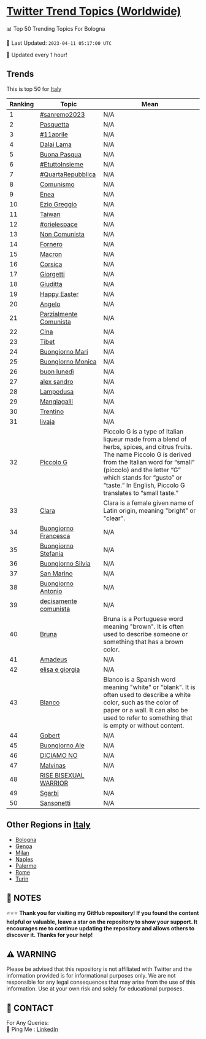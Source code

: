 [Twitter Trend Topics (Worldwide)](https://github.com/ErcinDedeoglu/Twitter-Trend-Topics)
==========


📊 Top 50 Trending Topics For Bologna

📆 Last Updated: `2023-04-11 05:17:00 UTC`

🔧 Updated every 1 hour!


## Trends

This is top 50 for [Italy](</Italy>)

| Ranking | Topic | Mean |
| ------- | ------------ | ------------ |
| 1 | [#sanremo2023](http://twitter.com/search?q=%23sanremo2023) | N/A |
| 2 | [Pasquetta](http://twitter.com/search?q=Pasquetta) | N/A |
| 3 | [#11aprile](http://twitter.com/search?q=%2311aprile) | N/A |
| 4 | [Dalai Lama](http://twitter.com/search?q=Dalai+Lama) | N/A |
| 5 | [Buona Pasqua](http://twitter.com/search?q=Buona+Pasqua) | N/A |
| 6 | [#EtuttoInsieme](http://twitter.com/search?q=%23EtuttoInsieme) | N/A |
| 7 | [#QuartaRepubblica](http://twitter.com/search?q=%23QuartaRepubblica) | N/A |
| 8 | [Comunismo](http://twitter.com/search?q=Comunismo) | N/A |
| 9 | [Enea](http://twitter.com/search?q=Enea) | N/A |
| 10 | [Ezio Greggio](http://twitter.com/search?q=Ezio+Greggio) | N/A |
| 11 | [Taiwan](http://twitter.com/search?q=Taiwan) | N/A |
| 12 | [#orielespace](http://twitter.com/search?q=%23orielespace) | N/A |
| 13 | [Non Comunista](http://twitter.com/search?q=Non+Comunista) | N/A |
| 14 | [Fornero](http://twitter.com/search?q=Fornero) | N/A |
| 15 | [Macron](http://twitter.com/search?q=Macron) | N/A |
| 16 | [Corsica](http://twitter.com/search?q=Corsica) | N/A |
| 17 | [Giorgetti](http://twitter.com/search?q=Giorgetti) | N/A |
| 18 | [Giuditta](http://twitter.com/search?q=Giuditta) | N/A |
| 19 | [Happy Easter](http://twitter.com/search?q=Happy+Easter) | N/A |
| 20 | [Angelo](http://twitter.com/search?q=Angelo) | N/A |
| 21 | [Parzialmente Comunista](http://twitter.com/search?q=Parzialmente+Comunista) | N/A |
| 22 | [Cina](http://twitter.com/search?q=Cina) | N/A |
| 23 | [Tibet](http://twitter.com/search?q=Tibet) | N/A |
| 24 | [Buongiorno Mari](http://twitter.com/search?q=Buongiorno+Mari) | N/A |
| 25 | [Buongiorno Monica](http://twitter.com/search?q=Buongiorno+Monica) | N/A |
| 26 | [buon lunedì](http://twitter.com/search?q=buon+luned%c3%ac) | N/A |
| 27 | [alex sandro](http://twitter.com/search?q=alex+sandro) | N/A |
| 28 | [Lampedusa](http://twitter.com/search?q=Lampedusa) | N/A |
| 29 | [Mangiagalli](http://twitter.com/search?q=Mangiagalli) | N/A |
| 30 | [Trentino](http://twitter.com/search?q=Trentino) | N/A |
| 31 | [livaja](http://twitter.com/search?q=livaja) | N/A |
| 32 | [Piccolo G](http://twitter.com/search?q=Piccolo+G) | Piccolo G is a type of Italian liqueur made from a blend of herbs, spices, and citrus fruits. The name Piccolo G is derived from the Italian word for “small” (piccolo) and the letter “G” which stands for “gusto” or “taste.” In English, Piccolo G translates to “small taste.” |
| 33 | [Clara](http://twitter.com/search?q=Clara) | Clara is a female given name of Latin origin, meaning "bright" or "clear". |
| 34 | [Buongiorno Francesca](http://twitter.com/search?q=Buongiorno+Francesca) | N/A |
| 35 | [Buongiorno Stefania](http://twitter.com/search?q=Buongiorno+Stefania) | N/A |
| 36 | [Buongiorno Silvia](http://twitter.com/search?q=Buongiorno+Silvia) | N/A |
| 37 | [San Marino](http://twitter.com/search?q=San+Marino) | N/A |
| 38 | [Buongiorno Antonio](http://twitter.com/search?q=Buongiorno+Antonio) | N/A |
| 39 | [decisamente comunista](http://twitter.com/search?q=decisamente+comunista) | N/A |
| 40 | [Bruna](http://twitter.com/search?q=Bruna) | Bruna is a Portuguese word meaning "brown". It is often used to describe someone or something that has a brown color. |
| 41 | [Amadeus](http://twitter.com/search?q=Amadeus) | N/A |
| 42 | [elisa e giorgia](http://twitter.com/search?q=elisa+e+giorgia) | N/A |
| 43 | [Blanco](http://twitter.com/search?q=Blanco) | Blanco is a Spanish word meaning "white" or "blank". It is often used to describe a white color, such as the color of paper or a wall. It can also be used to refer to something that is empty or without content. |
| 44 | [Gobert](http://twitter.com/search?q=Gobert) | N/A |
| 45 | [Buongiorno Ale](http://twitter.com/search?q=Buongiorno+Ale) | N/A |
| 46 | [DICIAMO NO](http://twitter.com/search?q=DICIAMO+NO) | N/A |
| 47 | [Malvinas](http://twitter.com/search?q=Malvinas) | N/A |
| 48 | [RISE BISEXUAL WARRIOR](http://twitter.com/search?q=RISE+BISEXUAL+WARRIOR) | N/A |
| 49 | [Sgarbi](http://twitter.com/search?q=Sgarbi) | N/A |
| 50 | [Sansonetti](http://twitter.com/search?q=Sansonetti) | N/A |



## Other Regions in [Italy](</Italy>)

* [Bologna](</Italy/Bologna.md>)
* [Genoa](</Italy/Genoa.md>)
* [Milan](</Italy/Milan.md>)
* [Naples](</Italy/Naples.md>)
* [Palermo](</Italy/Palermo.md>)
* [Rome](</Italy/Rome.md>)
* [Turin](</Italy/Turin.md>)



## 📝 NOTES

⭐⭐⭐ **Thank you for visiting my GitHub repository! If you found the content helpful or valuable, leave a star on the repository to show your support. It encourages me to continue updating the repository and allows others to discover it. Thanks for your help!**


## ⚠️ WARNING

Please be advised that this repository is not affiliated with Twitter and the information provided is for informational purposes only. We are not responsible for any legal consequences that may arise from the use of this information. Use at your own risk and solely for educational purposes.


## 📨 CONTACT

 For Any Queries:  
            🏓 Ping Me : [LinkedIn](https://www.linkedin.com/in/ercindedeoglu/)

